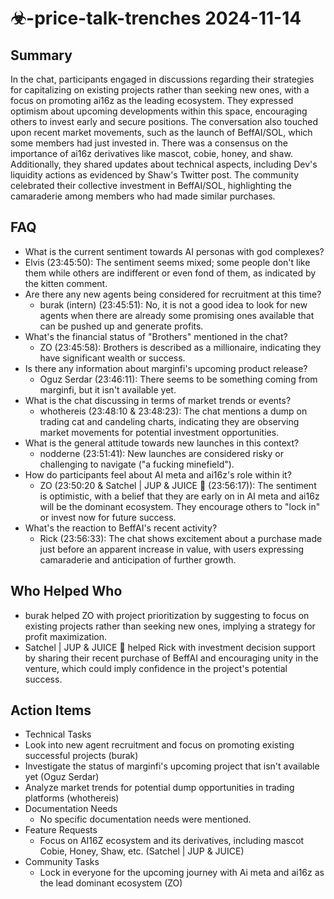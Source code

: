 # ☣-price-talk-trenches 2024-11-14

## Summary
 In the chat, participants engaged in discussions regarding their strategies for capitalizing on existing projects rather than seeking new ones, with a focus on promoting ai16z as the leading ecosystem. They expressed optimism about upcoming developments within this space, encouraging others to invest early and secure positions. The conversation also touched upon recent market movements, such as the launch of BeffAI/SOL, which some members had just invested in. There was a consensus on the importance of ai16z derivatives like mascot, cobie, honey, and shaw. Additionally, they shared updates about technical aspects, including Dev's liquidity actions as evidenced by Shaw's Twitter post. The community celebrated their collective investment in BeffAI/SOL, highlighting the camaraderie among members who had made similar purchases.

## FAQ
 - What is the current sentiment towards AI personas with god complexes?
  - Elvis (23:45:50): The sentiment seems mixed; some people don't like them while others are indifferent or even fond of them, as indicated by the kitten comment.
- Are there any new agents being considered for recruitment at this time?
  - burak (intern) (23:45:51): No, it is not a good idea to look for new agents when there are already some promising ones available that can be pushed up and generate profits.
- What's the financial status of "Brothers" mentioned in the chat?
  - ZO (23:45:58): Brothers is described as a millionaire, indicating they have significant wealth or success.
- Is there any information about marginfi's upcoming product release?
  - Oguz Serdar (23:46:11): There seems to be something coming from marginfi, but it isn't available yet.
- What is the chat discussing in terms of market trends or events?
  - whothereis (23:48:10 & 23:48:23): The chat mentions a dump on trading cat and candeling charts, indicating they are observing market movements for potential investment opportunities.
- What is the general attitude towards new launches in this context?
  - nodderne (23:51:41): New launches are considered risky or challenging to navigate ("a fucking minefield").
- How do participants feel about AI meta and ai16z's role within it?
  - ZO (23:50:20 & Satchel | JUP & JUICE 🧃 (23:56:17)): The sentiment is optimistic, with a belief that they are early on in AI meta and ai16z will be the dominant ecosystem. They encourage others to "lock in" or invest now for future success.
- What's the reaction to BeffAI's recent activity?
  - Rick (23:56:33): The chat shows excitement about a purchase made just before an apparent increase in value, with users expressing camaraderie and anticipation of further growth.

## Who Helped Who
 - burak helped ZO with project prioritization by suggesting to focus on existing projects rather than seeking new ones, implying a strategy for profit maximization.
- Satchel | JUP & JUICE 🧃 helped Rick with investment decision support by sharing their recent purchase of BeffAI and encouraging unity in the venture, which could imply confidence in the project's potential success.

## Action Items
 - Technical Tasks
  - Look into new agent recruitment and focus on promoting existing successful projects (burak)
  - Investigate the status of marginfi's upcoming project that isn't available yet (Oguz Serdar)
  - Analyze market trends for potential dump opportunities in trading platforms (whothereis)
- Documentation Needs
  - No specific documentation needs were mentioned.
- Feature Requests
  - Focus on AI16Z ecosystem and its derivatives, including mascot Cobie, Honey, Shaw, etc. (Satchel | JUP & JUICE)
- Community Tasks
  - Lock in everyone for the upcoming journey with Ai meta and ai16z as the lead dominant ecosystem (ZO)


